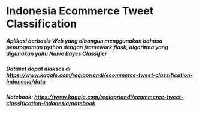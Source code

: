 # Indonesia Ecommerce Tweet Classification
##### Aplikasi berbasis Web yang dibangun menggunakan bahasa pemrograman python dengan framework flask, algoritma yang digunakan yaitu Naive Bayes Classifier
##### Dataset dapat diakses di https://www.kaggle.com/regiapriandi/ecommerce-tweet-classification-indonesia/data
##### Notebook: https://www.kaggle.com/regiapriandi/ecommerce-tweet-classification-indonesia/notebook
